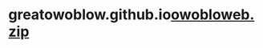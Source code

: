 # greatowoblow.github.io[owobloweb.zip](https://github.com/oyedotunpt/greatowoblow.github.io/files/7220275/owobloweb.zip)
